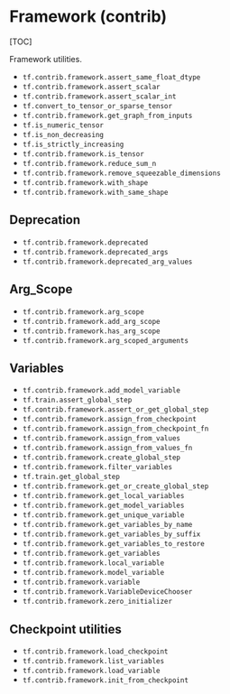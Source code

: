 # Framework (contrib)
[TOC]

Framework utilities.

*   `tf.contrib.framework.assert_same_float_dtype`
*   `tf.contrib.framework.assert_scalar`
*   `tf.contrib.framework.assert_scalar_int`
*   `tf.convert_to_tensor_or_sparse_tensor`
*   `tf.contrib.framework.get_graph_from_inputs`
*   `tf.is_numeric_tensor`
*   `tf.is_non_decreasing`
*   `tf.is_strictly_increasing`
*   `tf.contrib.framework.is_tensor`
*   `tf.contrib.framework.reduce_sum_n`
*   `tf.contrib.framework.remove_squeezable_dimensions`
*   `tf.contrib.framework.with_shape`
*   `tf.contrib.framework.with_same_shape`

## Deprecation

*   `tf.contrib.framework.deprecated`
*   `tf.contrib.framework.deprecated_args`
*   `tf.contrib.framework.deprecated_arg_values`

## Arg_Scope

*   `tf.contrib.framework.arg_scope`
*   `tf.contrib.framework.add_arg_scope`
*   `tf.contrib.framework.has_arg_scope`
*   `tf.contrib.framework.arg_scoped_arguments`

## Variables

*   `tf.contrib.framework.add_model_variable`
*   `tf.train.assert_global_step`
*   `tf.contrib.framework.assert_or_get_global_step`
*   `tf.contrib.framework.assign_from_checkpoint`
*   `tf.contrib.framework.assign_from_checkpoint_fn`
*   `tf.contrib.framework.assign_from_values`
*   `tf.contrib.framework.assign_from_values_fn`
*   `tf.contrib.framework.create_global_step`
*   `tf.contrib.framework.filter_variables`
*   `tf.train.get_global_step`
*   `tf.contrib.framework.get_or_create_global_step`
*   `tf.contrib.framework.get_local_variables`
*   `tf.contrib.framework.get_model_variables`
*   `tf.contrib.framework.get_unique_variable`
*   `tf.contrib.framework.get_variables_by_name`
*   `tf.contrib.framework.get_variables_by_suffix`
*   `tf.contrib.framework.get_variables_to_restore`
*   `tf.contrib.framework.get_variables`
*   `tf.contrib.framework.local_variable`
*   `tf.contrib.framework.model_variable`
*   `tf.contrib.framework.variable`
*   `tf.contrib.framework.VariableDeviceChooser`
*   `tf.contrib.framework.zero_initializer`

## Checkpoint utilities

*   `tf.contrib.framework.load_checkpoint`
*   `tf.contrib.framework.list_variables`
*   `tf.contrib.framework.load_variable`
*   `tf.contrib.framework.init_from_checkpoint`

